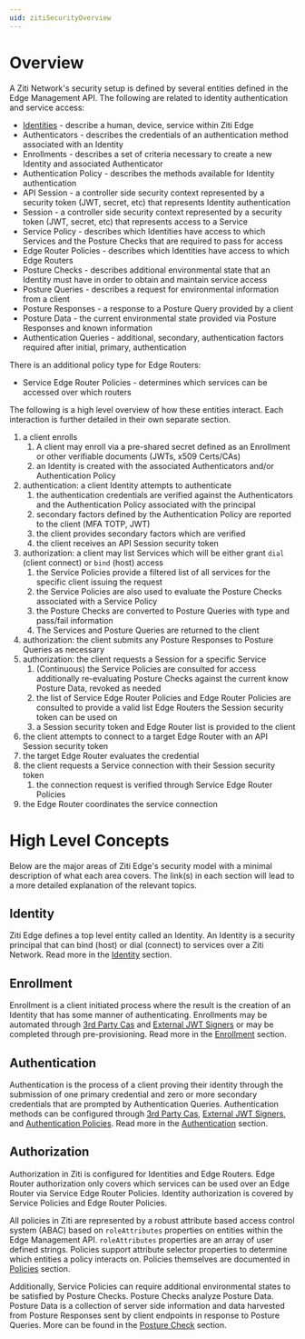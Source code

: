 ```yaml
---
uid: zitiSecurityOverview
---
```


# Overview

A Ziti Network's security setup is defined by several entities defined in the Edge Management API. The following
are related to identity authentication and service access:

- [Identities](#identity) - describe a human, device, service within Ziti Edge
- Authenticators - describes the credentials of an authentication method associated with an Identity
- Enrollments - describes a set of criteria necessary to create a new Identity and associated Authenticator
- Authentication Policy - describes the methods available for Identity authentication
- API Session - a controller side security context represented by a security token (JWT, secret, etc) that represents
  Identity authentication
- Session - a controller side security context represented by a security token (JWT, secret, etc) that represents access
  to a Service
- Service Policy - describes which Identities have access to which Services and the Posture Checks that are required to
  pass for access
- Edge Router Policies - describes which Identities have access to which Edge Routers
- Posture Checks - describes additional environmental state that an Identity must have in order to obtain and maintain
  service access
- Posture Queries - describes a request for environmental information from a client
- Posture Responses - a response to a Posture Query provided by a client
- Posture Data - the current environmental state provided via Posture Responses and known information
- Authentication Queries - additional, secondary, authentication factors required after initial, primary, authentication

There is an additional policy type for Edge Routers:

- Service Edge Router Policies - determines which services can be accessed over which routers

The following is a high level overview of how these entities interact. Each interaction is further detailed in their
own separate section.

1) a client enrolls
    1) A client may enroll via a pre-shared secret defined as an Enrollment or other verifiable documents (JWTs, x509
       Certs/CAs)
    2) an Identity is created with the associated Authenticators and/or Authentication Policy
2) authentication: a client Identity attempts to authenticate
    1) the authentication credentials are verified against the Authenticators and the Authentication Policy associated
       with the principal
    2) secondary factors defined by the Authentication Policy are reported to the client (MFA TOTP, JWT)
    3) the client provides secondary factors which are verified
    4) the client receives an API Session security token
3) authorization: a client may list Services which will be either grant `dial` (client connect) or `bind` (host) access
    1) the Service Policies provide a filtered list of all services for the specific client issuing the request
    2) the Service Policies are also used to evaluate the Posture Checks associated with a Service Policy
    3) the Posture Checks are converted to Posture Queries with type and pass/fail information
    4) The Services and Posture Queries are returned to the client
4) authorization: the client submits any Posture Responses to Posture Queries as necessary
5) authorization: the client requests a Session for a specific Service
    1) (Continuous) the Service Policies are consulted for access additionally re-evaluating Posture Checks against the
       current know Posture Data, revoked as needed
    2) the list of Service Edge Router Policies and Edge Router Policies are consulted to provide a valid list Edge
       Routers the Session security token can be used on
    3) a Session security token and Edge Router list is provided to the client
6) the client attempts to connect to a target Edge Router with an API Session security token
7) the target Edge Router evaluates the credential
8) the client requests a Service connection with their Session security token
    1) the connection request is verified through Service Edge Router Policies
9) the Edge Router coordinates the service connection

# High Level Concepts

Below are the major areas of Ziti Edge's security model with a minimal description of what each area covers. The link(s)
in each section will lead to a more detailed explanation of the relevant topics.

## Identity

Ziti Edge defines a top level entity called an Identity. An Identity is a security principal that can bind (host) or 
dial (connect) to services over a Ziti Network. Read more in the [Identity](authentication/identities.md) section.

## Enrollment

Enrollment is a client initiated process where the result is the creation of an Identity that has some manner
of authenticating. Enrollments may be automated through [3rd Party Cas](authentication/third-party-cas.md) and 
[External JWT Signers](external-jwt-signers.md)  or may be completed through pre-provisioning. Read more in the 
[Enrollment](enrollment/enrollment.md) section.

## Authentication

Authentication is the process of a client proving their identity through the submission of one primary credential
and zero or more secondary credentials that are prompted by Authentication Queries. Authentication methods can be
configured through [3rd Party Cas](authentication/third-party-cas.md), [External JWT Signers](external-jwt-signers.md),
and [Authentication Policies](authentication/authentication-policies.md). Read more in the
[Authentication](authentication/authentication.md) section.

## Authorization

Authorization in Ziti is configured for Identities and Edge Routers. Edge Router authorization only covers which
services can be used over an Edge Router via Service Edge Router Policies. Identity authorization is covered by Service
Policies and Edge Router Policies.

All policies in Ziti are represented by a robust attribute based access control system (ABAC) based on `roleAttributes`
properties on entities within the Edge Management API. `roleAttributes` properties are an array of user defined strings.
Policies support attribute selector properties to determine which entities a policy interacts on. Policies themselves
are documented in [Policies](authorization/policies/overview.md) section.

Additionally, Service Policies can require additional environmental states to be satisfied by Posture Checks.
Posture Checks analyze Posture Data. Posture Data is a collection of server side information and data harvested from
Posture Responses sent by client endpoints in response to Posture Queries. More can be found in
the [Posture Check](authorization/posture-checks.md)
section.